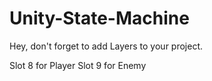 # Unity-State-Machine

Hey, don't forget to add Layers to your project.

Slot 8 for Player
Slot 9 for Enemy
